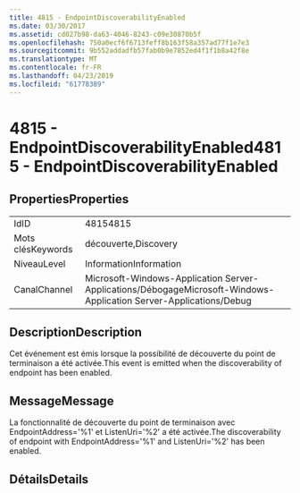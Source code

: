 ```yaml
---
title: 4815 - EndpointDiscoverabilityEnabled
ms.date: 03/30/2017
ms.assetid: cd027b98-da63-4046-8243-c09e30870b5f
ms.openlocfilehash: 750a0ecf6f6713feff8b163f58a357ad77f1e7e3
ms.sourcegitcommit: 9b552addadfb57fab0b9e7852ed4f1f1b8a42f8e
ms.translationtype: MT
ms.contentlocale: fr-FR
ms.lasthandoff: 04/23/2019
ms.locfileid: "61778389"
---
```

# <a name="4815---endpointdiscoverabilityenabled"></a><span data-ttu-id="84eef-102">4815 - EndpointDiscoverabilityEnabled</span><span class="sxs-lookup"><span data-stu-id="84eef-102">4815 - EndpointDiscoverabilityEnabled</span></span>
## <a name="properties"></a><span data-ttu-id="84eef-103">Properties</span><span class="sxs-lookup"><span data-stu-id="84eef-103">Properties</span></span>  
  
|||  
|-|-|  
|<span data-ttu-id="84eef-104">Id</span><span class="sxs-lookup"><span data-stu-id="84eef-104">ID</span></span>|<span data-ttu-id="84eef-105">4815</span><span class="sxs-lookup"><span data-stu-id="84eef-105">4815</span></span>|  
|<span data-ttu-id="84eef-106">Mots clés</span><span class="sxs-lookup"><span data-stu-id="84eef-106">Keywords</span></span>|<span data-ttu-id="84eef-107">découverte,</span><span class="sxs-lookup"><span data-stu-id="84eef-107">Discovery</span></span>|  
|<span data-ttu-id="84eef-108">Niveau</span><span class="sxs-lookup"><span data-stu-id="84eef-108">Level</span></span>|<span data-ttu-id="84eef-109">Information</span><span class="sxs-lookup"><span data-stu-id="84eef-109">Information</span></span>|  
|<span data-ttu-id="84eef-110">Canal</span><span class="sxs-lookup"><span data-stu-id="84eef-110">Channel</span></span>|<span data-ttu-id="84eef-111">Microsoft-Windows-Application Server-Applications/Débogage</span><span class="sxs-lookup"><span data-stu-id="84eef-111">Microsoft-Windows-Application Server-Applications/Debug</span></span>|  
  
## <a name="description"></a><span data-ttu-id="84eef-112">Description</span><span class="sxs-lookup"><span data-stu-id="84eef-112">Description</span></span>  
 <span data-ttu-id="84eef-113">Cet événement est émis lorsque la possibilité de découverte du point de terminaison a été activée.</span><span class="sxs-lookup"><span data-stu-id="84eef-113">This event is emitted when the discoverability of endpoint has been enabled.</span></span>  
  
## <a name="message"></a><span data-ttu-id="84eef-114">Message</span><span class="sxs-lookup"><span data-stu-id="84eef-114">Message</span></span>  
 <span data-ttu-id="84eef-115">La fonctionnalité de découverte du point de terminaison avec EndpointAddress='%1' et ListenUri='%2' a été activée.</span><span class="sxs-lookup"><span data-stu-id="84eef-115">The discoverability of endpoint with EndpointAddress='%1' and ListenUri='%2' has been enabled.</span></span>  
  
## <a name="details"></a><span data-ttu-id="84eef-116">Détails</span><span class="sxs-lookup"><span data-stu-id="84eef-116">Details</span></span>
